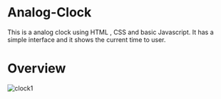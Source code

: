 # Analog-Clock
This is a analog clock using HTML , CSS and basic Javascript. It has a simple interface and it shows the current time to user.
# Overview
![clock1](https://user-images.githubusercontent.com/74911856/127766104-aa49c696-81be-4972-b9d1-e1016f2b0c9b.PNG)
